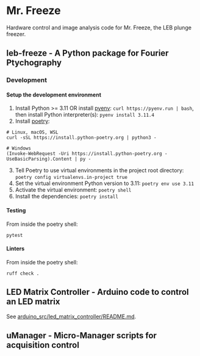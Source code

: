 # Mr. Freeze

Hardware control and image analysis code for Mr. Freeze, the LEB plunge freezer.

## leb-freeze - A Python package for Fourier Ptychography

### Development

#### Setup the development environment

1. Install Python >= 3.11 OR install [pyenv](https://github.com/pyenv/pyenv): `curl https://pyenv.run | bash`, then install Python interpreter(s): `pyenv install 3.11.4`
2. Install [poetry](https://python-poetry.org/docs/):

```console
# Linux, macOS, WSL
curl -sSL https://install.python-poetry.org | python3 -

# Windows
(Invoke-WebRequest -Uri https://install.python-poetry.org -UseBasicParsing).Content | py -
```

3. Tell Poetry to use virtual environments in the project root directory: `poetry config virtualenvs.in-project true`
4. Set the virtual environment Python version to 3.11: `poetry env use 3.11`
4. Activate the virtual environment: `poetry shell`
5. Install the dependencies: `poetry install`

#### Testing

From inside the poetry shell:

```console
pytest
```

#### Linters

From inside the poetry shell:

```console
ruff check .
```

## LED Matrix Controller - Arduino code to control an LED matrix

See [arduino_src/led_matrix_controller/README.md](arduino_src/led_matrix_controller/README.md).

## uManager - Micro-Manager scripts for acquisition control
